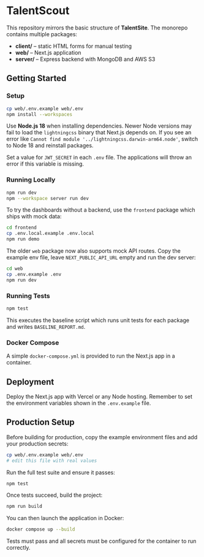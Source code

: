 # TalentScout

This repository mirrors the basic structure of **TalentSite**. The monorepo contains multiple packages:

- **client/** – static HTML forms for manual testing
- **web/** – Next.js application
- **server/** – Express backend with MongoDB and AWS S3

## Getting Started

### Setup

```bash
cp web/.env.example web/.env
npm install --workspaces
```

Use **Node.js 18** when installing dependencies. Newer Node versions may fail to
load the `lightningcss` binary that Next.js depends on.
If you see an error like `Cannot find module '../lightningcss.darwin-arm64.node'`,
switch to Node 18 and reinstall packages.

Set a value for `JWT_SECRET` in each `.env` file. The applications will throw
an error if this variable is missing.

### Running Locally

```bash
npm run dev
npm --workspace server run dev
```



To try the dashboards without a backend, use the `frontend` package which ships with mock data:

```bash
cd frontend
cp .env.local.example .env.local
npm run demo
```

The older `web` package now also supports mock API routes. Copy the example env file, leave `NEXT_PUBLIC_API_URL` empty and run the dev server:

```bash
cd web
cp .env.example .env
npm run dev
```

### Running Tests

```bash
npm test
```

This executes the baseline script which runs unit tests for each package and writes `BASELINE_REPORT.md`.

### Docker Compose

A simple `docker-compose.yml` is provided to run the Next.js app in a container.

## Deployment

Deploy the Next.js app with Vercel or any Node hosting. Remember to set the environment variables shown in the `.env.example` file.

## Production Setup

Before building for production, copy the example environment files and add your
production secrets:

```bash
cp web/.env.example web/.env
# edit this file with real values
```

Run the full test suite and ensure it passes:

```bash
npm test
```

Once tests succeed, build the project:

```bash
npm run build
```

You can then launch the application in Docker:

```bash
docker compose up --build
```

Tests must pass and all secrets must be configured for the container to run
correctly.
